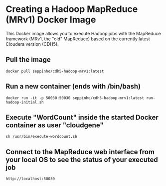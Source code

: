 # Creating a Hadoop MapReduce (MRv1) Docker Image

This Docker image allows you to execute Hadoop jobs with the MapReduce framework (MRv1, the "old" MapReduce) based on the currently latest Cloudera version (CDH5).


## Pull the image

	docker pull seppinho/cdh5-hadoop-mrv1:latest
	


## Run a new container (ends with /bin/bash)

	docker run -it -p 50030:50030 seppinho/cdh5-hadoop-mrv1:latest run-hadoop-initial.sh



## Execute "WordCount" inside the started Docker container as user "cloudgene"

	sh /usr/bin/execute-wordcount.sh



## Connect to the MapReduce web interface from your local OS to see the status of your executed job

    http://localhost:50030
